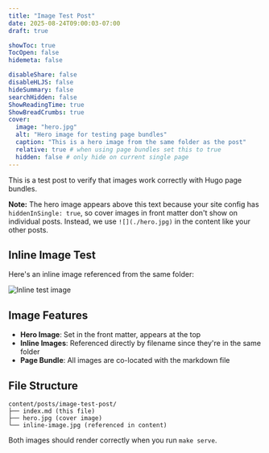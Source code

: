 ```yaml
---
title: "Image Test Post"
date: 2025-08-24T09:00:03-07:00
draft: true

showToc: true
TocOpen: false
hidemeta: false

disableShare: false
disableHLJS: false
hideSummary: false
searchHidden: false
ShowReadingTime: true
ShowBreadCrumbs: true
cover:
  image: "hero.jpg"
  alt: "Hero image for testing page bundles"
  caption: "This is a hero image from the same folder as the post"
  relative: true # when using page bundles set this to true
  hidden: false # only hide on current single page
---
```


This is a test post to verify that images work correctly with Hugo page bundles.

**Note:** The hero image appears above this text because your site config has `hiddenInSingle: true`, so cover images in front matter don't show on individual posts. Instead, we use `![](./hero.jpg)` in the content like your other posts.

## Inline Image Test

Here's an inline image referenced from the same folder:

![Inline test image](inline-image.jpg)

## Image Features

- **Hero Image**: Set in the front matter, appears at the top
- **Inline Images**: Referenced directly by filename since they're in the same folder
- **Page Bundle**: All images are co-located with the markdown file

## File Structure

```
content/posts/image-test-post/
├── index.md (this file)
├── hero.jpg (cover image)
└── inline-image.jpg (referenced in content)
```

Both images should render correctly when you run `make serve`.
